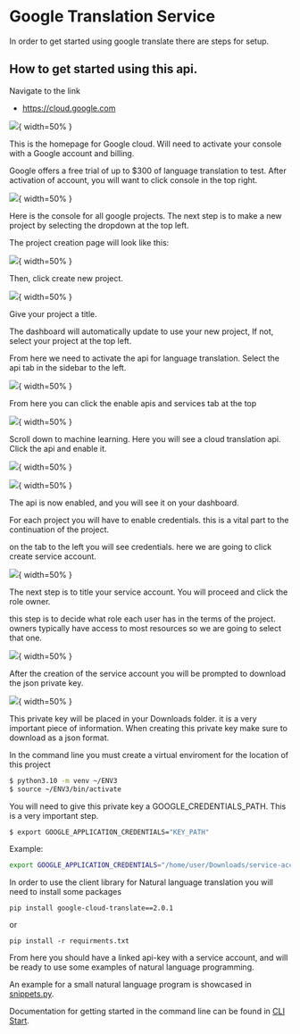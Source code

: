 # Google Translation Service

In order to get started using google translate there are steps for
setup.

## How to get started using this api.

Navigate to the link

* <https://cloud.google.com>

![](images/g1.png){ width=50% }

This is the homepage for Google cloud. Will need to activate your
console with a Google account and billing.

Google offers a free trial of up to $300 of language translation to
test. After activation of account, you will want to click console in
the top right.

![](images/g2.png){ width=50% }

Here is the console for all google projects.  The next step is to make
a new project by selecting the dropdown at the top left.

The project creation page will look like this:

![](images/g3.png){ width=50% }

Then, click create new project.

![](images/g4.png){ width=50% }

Give your project a title.

The dashboard will automatically update to use your new project, If
not, select your project at the top left.

From here we need to activate the api for language translation.
Select the api tab in the sidebar to the left.

![](images/g5.png){ width=50% }


From here you can click the enable apis and services tab at the top

![](images/g6.png){ width=50% }


Scroll down to machine learning. Here you will see a cloud translation
api.  Click the api and enable it.

![](images/g7.png){ width=50% }


![](images/g8.png){ width=50% }

The api is now enabled, and you will see it on your dashboard.

For each project you will have to enable credentials. this is a vital
part to the continuation of the project.

on the tab to the left you will see credentials. here we are going to
click create service account.

![](images/g9.png){ width=50% }

The next step is to title your service account.
You will proceed and click the role owner. 

this step is to decide what role each user has in the terms of the
project. owners typically have access to most resources so we are
going to select that one.


![](images/g10.png){ width=50% }

After the creation of the service account you will be prompted to
download the json private key.


![](images/g11.png){ width=50% }

This private key will be placed in your Downloads folder.  it is a
very important piece of information. When creating this private key
make sure to download as a json format.

In the command line you must create a virtual enviroment for the
location of this project

```bash
$ python3.10 -m venv ~/ENV3
$ source ~/ENV3/bin/activate
```

You will need to give this private key a GOOGLE_CREDENTIALS_PATH. This is a very important step.

```bash
$ export GOOGLE_APPLICATION_CREDENTIALS="KEY_PATH"
```

Example:

```bash
export GOOGLE_APPLICATION_CREDENTIALS="/home/user/Downloads/service-account-file.json"
```

In order to use the client library for Natural language translation
you will need to install some packages


```
pip install google-cloud-translate==2.0.1
```

or
```
pip install -r requirments.txt
```


From here you should have a linked api-key with a service account, and
will be ready to use some examples of natural language programming.


An example for a small natural language program is showcased in
[snippets.py](../snippets.py).


Documentation for getting started in the command line can be found in
[CLI Start](README-cli.md).



